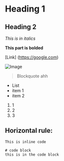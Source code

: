 # Heading 1
## Heading 2

*This is in italics*

**This part is bolded**

[Link] (https://google.com)

![Image](https://www.google.com/imgres?imgurl=https%3A%2F%2Fd1lss44hh2trtw.cloudfront.net%2Fassets%2Farticle%2F2021%2F12%2F13%2Fdiscord-wumpus-space_feature.png&imgrefurl=https%3A%2F%2Fwww.shacknews.com%2Farticle%2F128079%2Fdiscord-sent-its-wumpus-mascot-to-space-in-snowsgiving-2021-finale&tbnid=cfvTG0zXVMm7_M&vet=12ahUKEwjL0seJzoX3AhV6FTQIHcAtCxgQMygAegUIARC9AQ..i&docid=uj8F6P2miUrKOM&w=1920&h=1080&q=discord%20mascot&ved=2ahUKEwjL0seJzoX3AhV6FTQIHcAtCxgQMygAegUIARC9AQ)

> Blockquote
> ahh


* List
* item 1
* item 2


1. 1
2. 2
3. 3


Horizontal rule:
---


`This is inline code`

```
# code block
this is in the code block
```
